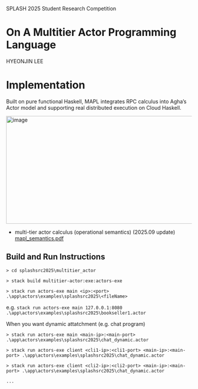 SPLASH 2025 Student Research Competition


# On A Multitier Actor Programming Language

HYEONJIN LEE



# Implementation
Built on pure functional Haskell, MAPL integrates RPC calculus into Agha’s Actor model
and supporting real distributed execution on Cloud Haskell.

<img width="782" height="292" alt="image" src="https://github.com/user-attachments/assets/94782368-bb28-435a-aee8-f4d68a25344c" />

- multi-tier actor calculus (operational semantics) (2025.09 update)
  [mapl_semantics.pdf](https://github.com/user-attachments/files/22930462/mapl_semantics.pdf)





## Build and Run Instructions

```
> cd splashsrc2025\multitier_actor

> stack build multitier-actor:exe:actors-exe

> stack run actors-exe main <ip>:<port> .\app\actors\examples\splashsrc2025\<fileName>
```
e.g. 
`stack run actors-exe main 127.0.0.1:8080 .\app\actors\examples\splashsrc2025\bookseller1.actor`




When you want dynamic attatchment (e.g. chat program)

```
> stack run actors-exe main <main-ip>:<main-port> .\app\actors\examples\splashsrc2025\chat_dynamic.actor

> stack run actors-exe client <cli1-ip>:<cli1-port> <main-ip>:<main-port> .\app\actors\examples\splashsrc2025\chat_dynamic.actor

> stack run actors-exe client <cli2-ip>:<cli2-port> <main-ip>:<main-port> .\app\actors\examples\splashsrc2025\chat_dynamic.actor

...
```
